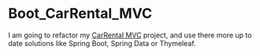 # Boot_CarRental_MVC

I am going to refactor my <a href="https://github.com/M-Sawluk/CarRental_SpringMVC_Project">CarRental MVC</a> project, and use there more up to date solutions like Spring Boot, Spring Data or Thymeleaf.
